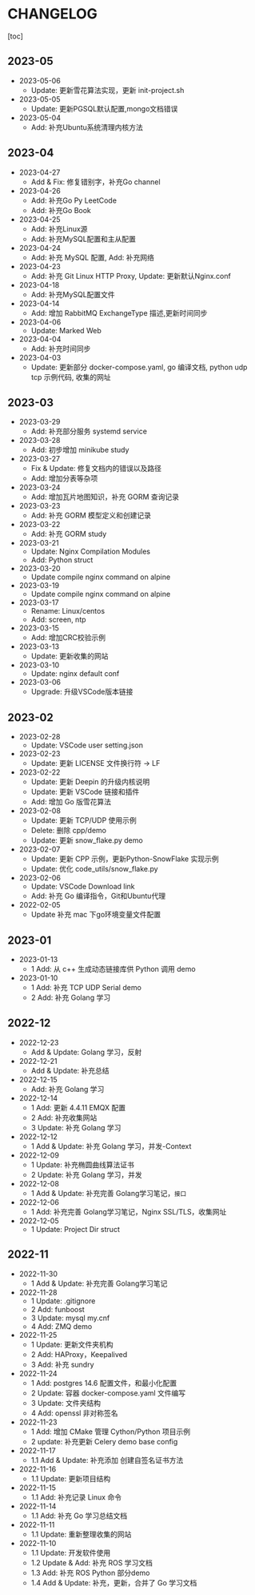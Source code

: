 # CHANGELOG

[toc]

## 2023-05

- 2023-05-06
  - Update: 更新雪花算法实现，更新 init-project.sh
- 2023-05-05
  - Update: 更新PGSQL默认配置,mongo文档错误
- 2023-05-04
  - Add: 补充Ubuntu系统清理内核方法

## 2023-04

- 2023-04-27
  - Add & Fix: 修复错别字，补充Go channel
- 2023-04-26
  - Add: 补充Go Py LeetCode
  - Add: 补充Go Book
- 2023-04-25
  - Add: 补充Linux源
  - Add: 补充MySQL配置和主从配置
- 2023-04-24
  - Add: 补充 MySQL 配置, Add: 补充网络
- 2023-04-23
  - Add: 补充 Git Linux HTTP Proxy, Update: 更新默认Nginx.conf
- 2023-04-18
  - Add: 补充MySQL配置文件
- 2023-04-14
  - Add: 增加 RabbitMQ ExchangeType 描述,更新时间同步
- 2023-04-06
  - Update: Marked Web
- 2023-04-04
  - Add: 补充时间同步
- 2023-04-03
  - Update: 更新部分 docker-compose.yaml, go 编译文档, python udp tcp 示例代码, 收集的网址

## 2023-03

- 2023-03-29
  - Add: 补充部分服务 systemd service
- 2023-03-28
  - Add: 初步增加 minikube study
- 2023-03-27
  - Fix & Update: 修复文档内的错误以及路径
  - Add: 增加分表等杂项
- 2023-03-24
  - Add: 增加瓦片地图知识，补充 GORM 查询记录
- 2023-03-23
  - Add: 补充 GORM 模型定义和创建记录
- 2023-03-22
  - Add: 补充 GORM study
- 2023-03-21
  - Update: Nginx Compilation Modules
  - Add: Python struct
- 2023-03-20
  - Update compile nginx command on alpine
- 2023-03-19
  - Update compile nginx command on alpine
- 2023-03-17
  - Rename: Linux/centos
  - Add: screen, ntp
- 2023-03-15
  - Add: 增加CRC校验示例
- 2023-03-13
  - Update: 更新收集的网站
- 2023-03-10
  - Update: nginx default conf
- 2023-03-06
  - Upgrade: 升级VSCode版本链接

## 2023-02

- 2023-02-28
  - Update: VSCode user setting.json
- 2023-02-23
  - Update: 更新 LICENSE 文件换行符 -> LF
- 2023-02-22
  - Update: 更新 Deepin 的升级内核说明
  - Update: 更新 VSCode 链接和插件
  - Add: 增加 Go 版雪花算法
- 2023-02-08
  - Update: 更新 TCP/UDP 使用示例
  - Delete: 删除 cpp/demo
  - Update: 更新 snow_flake.py demo
- 2023-02-07
  - Update: 更新 CPP 示例，更新Python-SnowFlake 实现示例
  - Update: 优化 code_utils/snow_flake.py
- 2023-02-06
  - Update: VSCode Download link
  - Add: 补充 Go 编译指令，Git和Ubuntu代理
- 2022-02-05
  - Update 补充 mac 下go环境变量文件配置

## 2023-01

- 2023-01-13
  - 1 Add: 从 c++ 生成动态链接库供 Python 调用 demo
- 2023-01-10
  - 1 Add: 补充 TCP UDP Serial demo
  - 2 Add: 补充 Golang 学习

## 2022-12

- 2022-12-23
  - Add & Update: Golang 学习，反射
- 2022-12-21
  - Add & Update: 补充总结
- 2022-12-15
  - Add: 补充 Golang 学习
- 2022-12-14
  - 1 Add: 更新 4.4.11 EMQX 配置
  - 2 Add: 补充收集网站
  - 3 Update: 补充 Golang 学习
- 2022-12-12
  - 1 Add & Update: 补充 Golang 学习，并发-Context
- 2022-12-09
  - 1 Update: 补充椭圆曲线算法证书
  - 2 Update: 补充 Golang 学习，并发
- 2022-12-08
  - 1 Add & Update: 补充完善 Golang学习笔记，`接口`
- 2022-12-06
  - 1 Add: 补充完善 Golang学习笔记，Nginx SSL/TLS，收集网址
- 2022-12-05
  - 1 Update: Project Dir struct

## 2022-11

- 2022-11-30
  - 1 Add & Update: 补充完善 Golang学习笔记
- 2022-11-28
  - 1 Update: .gitignore
  - 2 Add: funboost
  - 3 Update: mysql my.cnf
  - 4 Add: ZMQ demo
- 2022-11-25
  - 1 Update: 更新文件夹机构
  - 2 Add: HAProxy，Keepalived
  - 3 Add: 补充 sundry
- 2022-11-24
  - 1 Add: postgres 14.6 配置文件，和最小化配置
  - 2 Update: 容器 docker-compose.yaml 文件编写
  - 3 Update: 文件夹结构
  - 4 Add: openssl 非对称签名
- 2022-11-23
  - 1 Add: 增加 CMake 管理 Cython/Python 项目示例
  - 2 update: 补充更新 Celery demo base config
- 2022-11-17
  - 1.1 Add & Update: 补充添加 创建自签名证书方法
- 2022-11-16
  - 1.1 Update: 更新项目结构
- 2022-11-15
  - 1.1 Add: 补充记录 Linux 命令
- 2022-11-14
  - 1.1 Add: 补充 Go 学习总结文档
- 2022-11-11
  - 1.1 Update: 重新整理收集的网站
- 2022-11-10
  - 1.1 Update: 开发软件使用
  - 1.2 Update & Add: 补充 ROS 学习文档
  - 1.3 Add: 补充 ROS Python 部分demo
  - 1.4 Add & Update: 补充，更新，合并了 Go 学习文档
